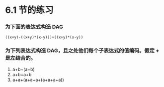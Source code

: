 # 6.1 节的练习

### 为下面的表达式构造 DAG

    ((x+y)-((x+y)*(x-y)))+((x+y)*(x-y))
    
### 为下列表达式构造 DAG，且之处他们每个子表达式的值编码。假定 + 是左结合的。

1. a+b+(a+b)
2. a+b+a+b
3. a+a+(a+a+a+(a+a+a+a))